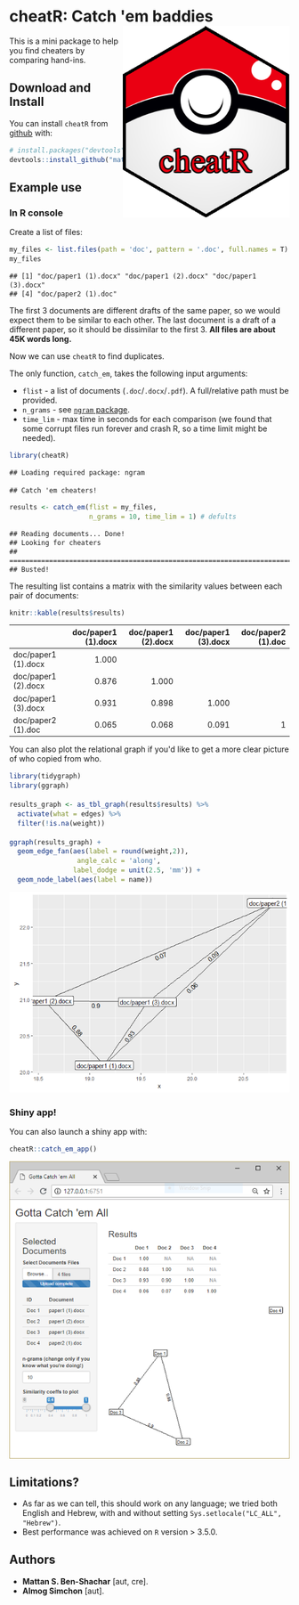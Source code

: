 
<!-- README.md is generated from README.Rmd. Please edit that file -->
cheatR: Catch 'em baddies <img src="doc\cheatRball.png" align="right" height="345" width="300"/>
================================================================================================

This is a mini package to help you find cheaters by comparing hand-ins.

Download and Install
--------------------

You can install `cheatR` from [github](https://github.com/mattansb/cheatR) with:

``` r
# install.packages("devtools")
devtools::install_github("mattansb/cheatR")
```

Example use
-----------

### In R console

Create a list of files:

``` r
my_files <- list.files(path = 'doc', pattern = '.doc', full.names = T)
my_files
```

    ## [1] "doc/paper1 (1).docx" "doc/paper1 (2).docx" "doc/paper1 (3).docx"
    ## [4] "doc/paper2 (1).doc"

The first 3 documents are different drafts of the same paper, so we would expect them to be similar to each other. The last document is a draft of a different paper, so it should be dissimilar to the first 3. **All files are about 45K words long.**

Now we can use `cheatR` to find duplicates.

The only function, `catch_em`, takes the following input arguments:

-   `flist` - a list of documents (`.doc`/`.docx`/`.pdf`). A full/relative path must be provided.
-   `n_grams` - see [`ngram` package](https://github.com/wrathematics/ngram).
-   `time_lim` - max time in seconds for each comparison (we found that some corrupt files run forever and crash R, so a time limit might be needed).

``` r
library(cheatR)
```

    ## Loading required package: ngram

    ## Catch 'em cheaters!

``` r
results <- catch_em(flist = my_files,
                    n_grams = 10, time_lim = 1) # defults
```

    ## Reading documents... Done!
    ## Looking for cheaters
    ## ===========================================================================
    ## Busted!

The resulting list contains a matrix with the similarity values between each pair of documents:

``` r
knitr::kable(results$results)
```

|                     |  doc/paper1 (1).docx|  doc/paper1 (2).docx|  doc/paper1 (3).docx|  doc/paper2 (1).doc|
|---------------------|--------------------:|--------------------:|--------------------:|-------------------:|
| doc/paper1 (1).docx |                1.000|                     |                     |                    |
| doc/paper1 (2).docx |                0.876|                1.000|                     |                    |
| doc/paper1 (3).docx |                0.931|                0.898|                1.000|                    |
| doc/paper2 (1).doc  |                0.065|                0.068|                0.091|                   1|

You can also plot the relational graph if you'd like to get a more clear picture of who copied from who.

``` r
library(tidygraph)
library(ggraph)

results_graph <- as_tbl_graph(results$results) %>% 
  activate(what = edges) %>%
  filter(!is.na(weight))

ggraph(results_graph) +
  geom_edge_fan(aes(label = round(weight,2)),
                 angle_calc = 'along',
                label_dodge = unit(2.5, 'mm')) +
  geom_node_label(aes(label = name))
```

![](doc/cheater_graph-1.png)

### Shiny app!

You can also launch a shiny app with:

``` r
cheatR::catch_em_app()
```

<img src="doc\shiny_app.PNG" align="center"/>

Limitations?
------------

-   As far as we can tell, this should work on any language; we tried both English and Hebrew, with and without setting `Sys.setlocale("LC_ALL", "Hebrew")`.
-   Best performance was achieved on `R` version &gt; 3.5.0.

Authors
-------

-   **Mattan S. Ben-Shachar** \[aut, cre\].
-   **Almog Simchon** \[aut\].
